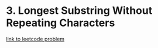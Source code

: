 # 3. Longest Substring Without Repeating Characters

[link to leetcode problem](https://leetcode.com/problems/longest-substring-without-repeating-characters/)
